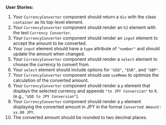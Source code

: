 **User Stories:**  

1. Your `CurrencyConverter` component should return a `div` with the class `container` as its top-level element.  
2. Your `CurrencyConverter` component should render an `h2` element with the text `Currency Converter`.  
3. Your `CurrencyConverter` component should render an `input` element to accept the amount to be converted.  
4. Your `input` element should have a `type` attribute of `"number"` and should update the amount when changed.  
5. Your `CurrencyConverter` component should render a `select` element to choose the currency to convert from.  
6. Your `select` element should include options for `"USD"`, `"EUR"`, and `"GBP"`.  
7. Your `CurrencyConverter` component should use `useMemo` to optimize the calculation of the converted amount.  
8. Your `CurrencyConverter` component should render a `p` element that displays the selected currency and appends `"to JPY Conversion"` to it. (e.g., `"USD to JPY Conversion"`).  
9. Your `CurrencyConverter` component should render a `p` element displaying the converted amount in JPY in the format `Converted Amount: xx.00 JPY`.
10. The converted amount should be rounded to two decimal places.  
